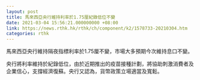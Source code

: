 ```yaml
---
layout: post
title: 馬來西亞央行維持利率於1.75厘紀錄低位不變
date: 2021-03-04 15:56:21.000000000 +08:00
link: https://news.rthk.hk/rthk/ch/component/k2/1578733-20210304.htm
categories: rthk
---
```


馬來西亞央行維持隔夜指標利率於1.75厘不變，市場大多預期今次維持息口不變。

央行將利率維持於紀錄低位，由於近期推出的疫苗接種計劃，將協助刺激消費者及企業信心，支撐經濟復蘇。央行又認為，貨幣政策立場適當及寬鬆。
